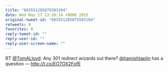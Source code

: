 ```yaml
---
title: "603551285875503104"
date: Wed May 27 13:20:14 +0000 2015
original-tweet-id: "603551285875503104"
retweets: 0
favorites: 0
reply-tweet-id: ""
reply-user-id: ""
reply-user-screen-name: ""
---
```

RT <a href="https://twitter.com/TomALloyd">@TomALloyd</a>: Any 301 redirect wizards out there? <a href="https://twitter.com/hamishtaplin">@hamishtaplin</a> has a question — http://t.co/EO7OX2FofE
